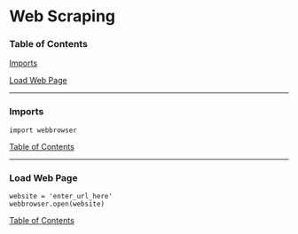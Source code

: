 # Web Scraping

### <a name="toc"></a>Table of Contents

[Imports](#imports)

[Load Web Page](#load_web_page)

---

### <a name="imports"></a> Imports

```
import webbrowser
```

[Table of Contents](#toc)

---

### <a name="load_web_page"></a> Load Web Page 

```
website = 'enter_url_here'
webbrowser.open(website)
```

[Table of Contents](#toc)
